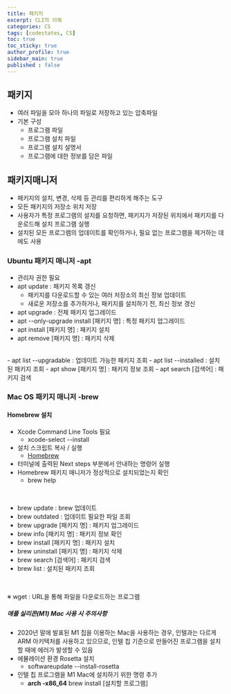 ```yaml
---
title: 패키지
excerpt: CLI의 이해
categories: CS
tags: [codestates, CS]
toc: true
toc_sticky: true
author_profile: true
sidebar_main: true
published : false
---
```


## 패키지
- 여러 파일을 모아 하나의 파일로 저장하고 있는 압축파일
- 기본 구성
  - 프로그램 파일
  - 프로그램 설치 파일
  - 프로그램 설치 설명서
  - 프로그램에 대한 정보를 담은 파일

## 패키지매니저
- 패키지의 설치, 변경, 삭제 등 관리를 편리하게 해주는 도구
- 모든 패키지의 저장소 위치 저장
- 사용자가 특정 프로그램의 설치를 요청하면, 패키지가 저장된 위치에서 패키지를 다운로드해 설치 프로그램 실행
- 설치된 모든 프로그램의 업데이트를 확인하거나, 필요 없는 프로그램을 제거하는 데에도 사용

### Ubuntu 패키지 매니저 -apt
- 관리자 권한 필요
- apt update : 패키지 목록 갱신
  - 패키지를 다운로드할 수 있는 여러 저장소의 최신 정보 업데이트 
  - 새로운 저장소를 추가하거나, 패키지를 설치하기 전, 최신 정보 갱신
- apt upgrade : 전체 패키지 업그레이드
- apt --only-upgrade install [패키지 명] : 특정 패키지 업그레이드
- apt install [패키지 명] : 패키지 설치
- apt remove [패키지 명] : 패키지 삭제
<br>
- apt list --upgradable : 업데이트 가능한 패키지 조회
- apt list --installed : 설치된 패키지 조회
- apt show [패키지 명] : 패키지 정보 조회
- apt search [검색어] : 패키지 검색

<br>

### Mac OS 패키지 매니저 -brew

#### Homebrew 설치
- Xcode Command Line Tools 필요
  - xcode-select --install
- 설치 스크립트 복사 / 실행
  - [Homebrew](https://brew.sh/)
- 터미널에 출력된 Next steps 부분에서 안내하는 명령어 실행
- Homebrew 패키지 매니저가 정상적으로 설치되었는지 확인
  - brew help

<br>

- brew update : brew 업데이트
- brew outdated : 업데이트 필요한 파일 조회
- brew upgrade [패키지 명] : 패키지 업그레이드
- brew info [패키지 명] : 패키지 정보 확인
- brew install [패키지 명] : 패키지 설치
- brew uninstall [패키지 명] : 패키지 삭제
- brew search [검색어] : 패키지 검색
- brew list : 설치된 패키지 조회

<br>

※ wget : URL을 통해 파일을 다운로드하는 프로그램

##### 애플 실리콘(M1) Mac 사용 시 주의사항
- 2020년 말에 발표된 M1 칩을 이용하는 Mac을 사용하는 경우, 인텔과는 다르게 ARM 아키텍처를 사용하고 있으므로, 인텔 칩 기준으로 만들어진 프로그램을 설치할 때에 에러가 발생할 수 있음
- 에뮬레이션 환경 Rosetta 설치
  - softwareupdate --install-rosetta
- 인텔 칩 프로그램을 M1 Mac에 설치하기 위한 명령 추가
  - __arch -x86_64__ brew install [설치할 프로그램]